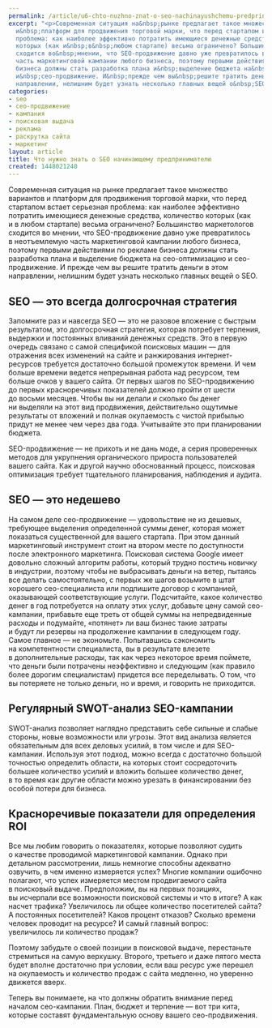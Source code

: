 ```yaml
---
permalink: /article/u6-chto-nuzhno-znat-o-seo-nachinayushchemu-predprinimatelyu
excerpt: "<p>Современная ситуация на&nbsp;рынке предлагает такое множество вариантов
  и&nbsp;платформ для продвижения торговой марки, что перед стартапом встает серьезная
  проблема: как наиболее эффективно потратить имеющиеся денежные средства, количество
  которых (как и&nbsp;в&nbsp;любом стартапе) весьма ограничено? Большинство маркетологов
  сходится во&nbsp;мнении, что SEO-продвижение давно уже превратилось в&nbsp;неотъемлемую
  часть маркетинговой кампании любого бизнеса, поэтому первыми действиями по&nbsp;рекламе
  бизнеса должны стать разработка плана и&nbsp;выделение бюджета на&nbsp;сео-оптимизацию
  и&nbsp;сео-продвижение. И&nbsp;прежде чем вы&nbsp;решите тратить деньги в&nbsp;этом
  направлении, нелишним будет узнать несколько главных вещей о&nbsp;SEO.</p>"
categories:
- seo
- сео-продвижение
- кампания
- поисковая выдача
- реклама
- раскрутка сайта
- маркетинг
layout: article
title: Что нужно знать о SEO начинающему предпринимателю
created: 1448021240
---
```

Современная ситуация на рынке предлагает такое множество вариантов и платформ для продвижения торговой марки, что перед стартапом встает серьезная проблема: как наиболее эффективно потратить имеющиеся денежные средства, количество которых (как и в любом стартапе) весьма ограничено? Большинство маркетологов сходится во мнении, что SEO-продвижение давно уже превратилось в неотъемлемую часть маркетинговой кампании любого бизнеса, поэтому первыми действиями по рекламе бизнеса должны стать разработка плана и выделение бюджета на сео-оптимизацию и сео-продвижение. И прежде чем вы решите тратить деньги в этом направлении, нелишним будет узнать несколько главных вещей о SEO.

## SEO — это всегда долгосрочная стратегия ##

Запомните раз и навсегда SEO — это не разовое вложение с быстрым результатом, это долгосрочная стратегия, которая потребует терпения, выдержки и постоянных вливаний денежных средств. Это в первую очередь связано с самой спецификой поисковых машин — для отражения всех изменений на сайте и ранжирования интернет-ресурсов требуется достаточно большой промежуток времени. И чем больше времени ведется непрерывная работа над ресурсом, тем больше очков у вашего сайта. От первых шагов по SEO-продвижению до первых красноречивых показателей должно пройти от шести до восьми месяцев. Чтобы вы ни делали и сколько бы денег ни выделяли на этот вид продвижения, действительно ощутимые результаты от вложений и полная окупаемость с чистой прибылью придут не менее чем через два года. Учитывайте это при планировании бюджета.

SEO-продвижение — не прихоть и не дань моде, а серия проверенных методов для укрупнения органического прироста пользователей вашего сайта. Как и другой научно обоснованный процесс, поисковая оптимизация требует тщательного планирования, наблюдения и аудита.

## SEO — это недешево ##

На самом деле сео-продвижение — удовольствие не из дешевых, требующее выделения определенной суммы денег, которая может показаться существенной для вашего стартапа. При этом данный маркетинговый инструмент стоит на втором месте по доступности после электронного маркетинга. Поисковая система Google имеет довольно сложный алгоритм работы, который трудно постичь новичку в индустрии, поэтому чтобы не выбрасывать деньги на ветер, пытаясь все делать самостоятельно, с первых же шагов возьмите в штат хорошего сео-специалиста или подпишите договор с компанией, оказывающей соответствующие услуги. Подсчитайте, какое количество денег в год потребуется на оплату этих услуг, добавьте цену самой сео-кампании, прибавьте еще треть от общей суммы на непредвиденные расходы и подумайте, «потянет» ли ваш бизнес такие затраты и будут ли резервы на продолжение кампании в следующем году. Самое главное — не экономьте. Попытавшись сэкономить на компетентности специалиста, вы в результате влезете в дополнительные расходы, так как через некоторое время поймете, что деньги были потрачены неэффективно и следующим (как правило более дорогим специалистам) придется все переделывать. О том, что вы потеряете не только деньги, но и время, и говорить не приходится.

## Регулярный SWOT-анализ SEO-кампании ##

SWOT-анализ позволяет наглядно представить себе сильные и слабые стороны, новые возможности или угрозы. Этот вид анализа является обязательным для всех деловых усилий, в том числе и для SEO-кампании. Используя этот подход, можно всегда с достаточно большой точностью определить области, на которых стоит сосредоточить большее количество усилий и вложить большее количество денег, в то время как другие области можно урезать в финансировании без особой потери для бизнеса.

## Красноречивые показатели для определения ROI ##

Все мы любим говорить о показателях, которые позволяют судить о качестве проводимой маркетинговой кампании. Однако при детальном рассмотрении, лишь немногие способны адекватно озвучить, в чем именно измеряется успех? Многие компании ошибочно полагают, что успех измеряется местом продвигаемого сайта в поисковый выдаче. Предположим, вы на первых позициях, вы исчерпали все возможности поисковой системы и что в итоге? А как насчет трафика? Увеличилось ли общее количество посетителей сайта? А постоянных посетителей? Каков процент отказов? Сколько времени человек проводит на ресурсе? И самый главный вопрос: увеличилось ли количество продаж?

Поэтому забудьте о своей позиции в поисковой выдаче, перестаньте стремиться на самую верхушку. Второго, третьего и даже пятого места будет вполне достаточно при условии, если ваш ресурс уже перешел на окупаемость и количество продаж с сайта медленно, но уверенно движется вверх.

Теперь вы понимаете, на что должны обратить внимание перед началом сео-кампании. План, бюджет и терпение — вот три кита, которые составят фундаментальную основу вашего сео-продвижения.
